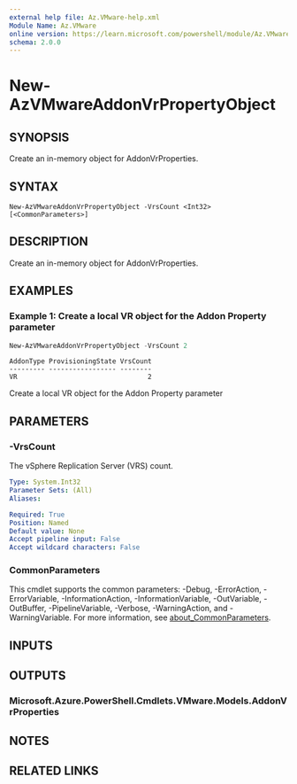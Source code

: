 ```yaml
---
external help file: Az.VMware-help.xml
Module Name: Az.VMware
online version: https://learn.microsoft.com/powershell/module/Az.VMware/new-azvmwareaddonvrpropertyobject
schema: 2.0.0
---
```


# New-AzVMwareAddonVrPropertyObject

## SYNOPSIS
Create an in-memory object for AddonVrProperties.

## SYNTAX

```
New-AzVMwareAddonVrPropertyObject -VrsCount <Int32> [<CommonParameters>]
```

## DESCRIPTION
Create an in-memory object for AddonVrProperties.

## EXAMPLES

### Example 1: Create a local VR object for the Addon Property parameter
```powershell
New-AzVMwareAddonVrPropertyObject -VrsCount 2
```

```output
AddonType ProvisioningState VrsCount
--------- ----------------- --------
VR                                 2
```

Create a local VR object for the Addon Property parameter

## PARAMETERS

### -VrsCount
The vSphere Replication Server (VRS) count.

```yaml
Type: System.Int32
Parameter Sets: (All)
Aliases:

Required: True
Position: Named
Default value: None
Accept pipeline input: False
Accept wildcard characters: False
```

### CommonParameters
This cmdlet supports the common parameters: -Debug, -ErrorAction, -ErrorVariable, -InformationAction, -InformationVariable, -OutVariable, -OutBuffer, -PipelineVariable, -Verbose, -WarningAction, and -WarningVariable. For more information, see [about_CommonParameters](http://go.microsoft.com/fwlink/?LinkID=113216).

## INPUTS

## OUTPUTS

### Microsoft.Azure.PowerShell.Cmdlets.VMware.Models.AddonVrProperties

## NOTES

## RELATED LINKS
